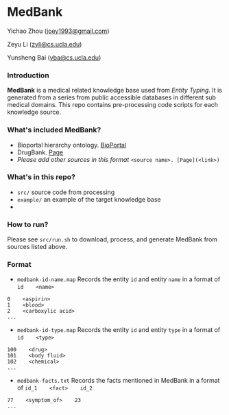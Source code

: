 MedBank
====

Yichao Zhou (joey1993@gmail.com)

Zeyu Li (zyli@cs.ucla.edu)

Yunsheng Bai (yba@cs.ucla.edu)


### Introduction
__MedBank__ is a medical related knowledge base used from *Entity Typing*. It is generated from a series from public accessible databases in different sub medical domains. This repo contains pre-processing code scripts for each knowledge source.

### What's included MedBank?

- Bioportal hierarchy ontology. [BioPortal](http://bioportal.bioontology.org/ontologies/MESH?p=classes&conceptid=root)
- DrugBank. [Page](https://www.drugbank.ca)
- _Please add other sources in this format_ `<source name>. [Page](<link>)`

### What's in this repo?
- `src/` source code from processing
- `example/` an example of the target knowledge base
- _<Add something if needed>_

### How to run?
Please see `src/run.sh` to download, process, and generate MedBank from sources listed above.

### Format

- `medbank-id-name.map`
Records the entity `id` and entity `name` in a format of `id    <name>`

```
0    <aspirin>
1    <blood>
2    <carboxylic acid>
...
```

- `medbank-id-type.map`
Records the entity `id` and entity `type` in a format of `id    <type>`

```
100    <drug>
101    <body fluid>
102    <chemical>
...
```

- `medbank-facts.txt`
Records the facts mentioned in MedBank in a format of `id_1    <fact>    id_2`
```
77    <symptom_of>    23
...
```
